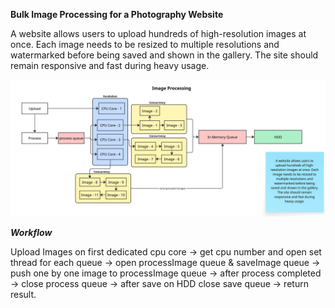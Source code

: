 **Bulk Image Processing for a Photography Website**

A website allows users to upload hundreds of high-resolution images at once. Each image needs to be resized to multiple resolutions and watermarked before being saved and shown in the gallery. The site should remain responsive and fast during heavy usage.

![Image Processing System Diagram](../diagram/Image-processing.jpg)

**_Workflow_**

Upload Images on first dedicated cpu core -> get cpu number and open set thread for each queue -> open processImage queue & saveImage queue -> push one by one image to processImage queue -> after process completed -> close process queue -> after save on HDD close save queue -> return result.
